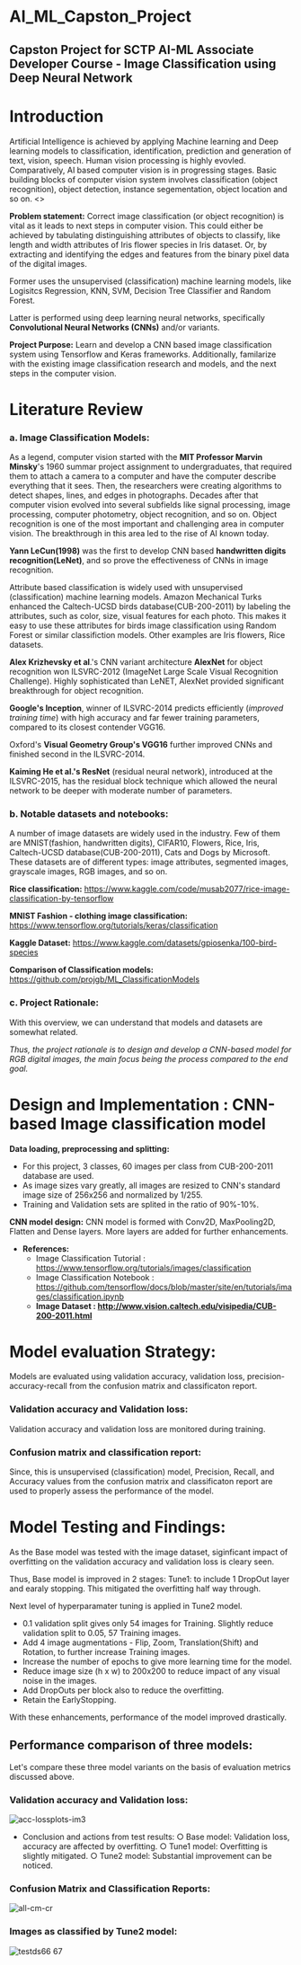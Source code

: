 # AI_ML_Capston_Project

## Capston Project for SCTP AI-ML Associate Developer Course - Image Classification using Deep Neural Network

# Introduction

Artificial Intelligence is achieved by applying Machine learning and Deep learning models to classification, identification, prediction and generation of text, vision, speech.
 Human vision processing is highly evovled. Comparatively, AI based computer vision is in progressing stages. Basic building blocks of computer vision system involves classification (object recognition), object detection, instance segementation, object location and so on.
 <>

**Problem statement:** Correct image classification (or object recognition) is vital as it leads to next steps in computer vision.
This could either be achieved by tabulating distinguishing attributes of objects to classify, like length and width attributes of Iris flower species in Iris dataset. Or, by extracting and identifying the edges and features from the binary pixel data of the digital images.

 Former uses the unsupervised (classification) machine learning models, like Logisitcs Regression, KNN, SVM, Decision Tree Classifier and Random Forest.

 Latter is performed using deep learning neural networks, specifically **Convolutional Neural Networks (CNNs)** and/or variants.

**Project Purpose:**
Learn and develop a CNN based image classification system using Tensorflow and Keras frameworks. Additionally, familarize with the existing image classification research and models, and the next steps in the computer vision.

# Literature Review

### a. Image Classification Models:

  As a legend, computer vision started with the **MIT Professor Marvin Minsky**'s 1960 summar project assignment to undergraduates, that required them to attach a camera to a computer and have the computer describe everything that it sees. Then, the researchers were creating algorithms to detect shapes, lines, and edges in photographs.
Decades after that computer vision evolved into several subfields like signal processing, image processing, computer photometry, object recognition, and so on. Object recognition is one of the most important and challenging area in computer vision. The breakthrough in this area led to the rise of AI known today.

**Yann LeCun(1998)** was the first to develop CNN based **handwritten digits recognition(LeNet)**, and so prove the effectiveness of CNNs in image recognition.

Attribute based classification is widely used with unsupervised (classification) machine learning models. Amazon Mechanical Turks enhanced the Caltech-UCSD birds database(CUB-200-2011) by labeling the attributes, such as color, size, visual features for each photo. This makes it easy to use these attributes for birds image classification using Random Forest or similar classifiction models. Other examples are Iris flowers, Rice datasets.

**Alex Krizhevsky et al**.'s CNN variant architecture **AlexNet** for object recognition won ILSVRC-2012 (ImageNet Large Scale Visual Recognition Challenge). Highly sophisticated than LeNET, AlexNet provided significant breakthrough for object recognition.

**Google's Inception**, winner of ILSVRC-2014 predicts efficiently (*improved training time*) with high accuracy and far fewer training parameters, compared to its closest contender VGG16. 

Oxford's **Visual Geometry Group's VGG16** further improved CNNs and finished second in the ILSVRC-2014.

**Kaiming He et al.'s ResNet** (residual neural network), introduced at the ILSVRC-2015, has the residual block technique which allowed the neural network to be deeper with moderate number of parameters.

### b. Notable datasets and notebooks:
A number of image datasets are widely used in the industry. Few of them are MNIST(fashion, handwritten digits), CIFAR10, Flowers, Rice, Iris, Caltech-UCSD database(CUB-200-2011), Cats and Dogs by Microsoft. These datasets are of different types: image attributes, segmented images, grayscale images, RGB images, and so on.

**Rice classification:** https://www.kaggle.com/code/musab2077/rice-image-classification-by-tensorflow

**MNIST Fashion - clothing image classification:** https://www.tensorflow.org/tutorials/keras/classification

**Kaggle Dataset:** https://www.kaggle.com/datasets/gpiosenka/100-bird-species

**Comparison of Classification models:** https://github.com/projgb/ML_ClassificationModels

### c. Project Rationale:
With this overview, we can understand that models and datasets are somewhat related.

 *Thus, the project rationale is to design and develop a CNN-based model for RGB digital images, the main focus being the process compared to the end goal.*

# Design and Implementation : CNN-based Image classification model

**Data loading, preprocessing and splitting:**
* For this project, 3 classes, 60 images per class from CUB-200-2011 database are used.
* As image sizes vary greatly, all images are resized to CNN's standard image size of 256x256 and normalized by 1/255.
* Training and Validation sets are splited in the ratio of 90%-10%.

**CNN model design:**
CNN model is formed with Conv2D, MaxPooling2D, Flatten and Dense layers. More layers are added for further enhancements.

* **References:** 
  - Image Classification Tutorial : https://www.tensorflow.org/tutorials/images/classification
  - Image Classification Notebook : https://github.com/tensorflow/docs/blob/master/site/en/tutorials/images/classification.ipynb
  - **Image Dataset : http://www.vision.caltech.edu/visipedia/CUB-200-2011.html**


# Model evaluation Strategy:

 Models are evaluated using validation accuracy, validation loss, precision-accuracy-recall from the confusion matrix and classificaton report.

### Validation accuracy and Validation loss:
 Validation accuracy and validation loss are monitored during training.

### Confusion matrix and classification report:
 Since, this is unsupervised (classification) model, Precision, Recall, and Accuracy values from the confusion matrix and classificaton report are used to properly assess the performance of the model.

# Model Testing and Findings:

As the Base model was tested with the image dataset, siginficant impact of overfitting on the validation accuracy and validation loss is cleary seen.

Thus, Base model is improved in 2 stages: Tune1: to include 1 DropOut layer and earaly stopping.
This mitigated the overfitting half way through.

Next level of hyperparamater tuning is applied in Tune2 model.
* 0.1 validation split gives only 54 images for Training. Slightly reduce validation split to 0.05, 57 Training images.
* Add 4 image augmentations - Flip, Zoom, Translation(Shift) and Rotation, to further increase Training images.
* Increase the number of epochs to give more learning time for the model.
* Reduce image size (h x w) to 200x200 to reduce impact of any visual noise in the images.
* Add DropOuts per block also to reduce the overfitting.
* Retain the EarlyStopping.

With these enhancements, performance of the model improved drastically.

## Performance comparison of three models:
Let's compare these three model variants on the basis of evaluation metrics discussed above.

### Validation accuracy and Validation loss:

![acc-lossplots-im3](https://github.com/user-attachments/assets/a302aa3e-dc8e-4f58-9424-f5d6bd9a3b82)

* Conclusion and actions from test results:
○ Base model: Validation loss, accuracy are affected by overfitting.
○ Tune1 model: Overfitting is slightly mitigated.
○ Tune2 model: Substantial improvement can be noticed.

### Confusion Matrix and Classification Reports:

![all-cm-cr](https://github.com/user-attachments/assets/f54ff19d-a9c1-47fc-be76-deff72102844)

### Images as classified by Tune2 model:

![testds66 67](https://github.com/user-attachments/assets/a2755711-aef8-4489-8930-1f749bec19d6)







